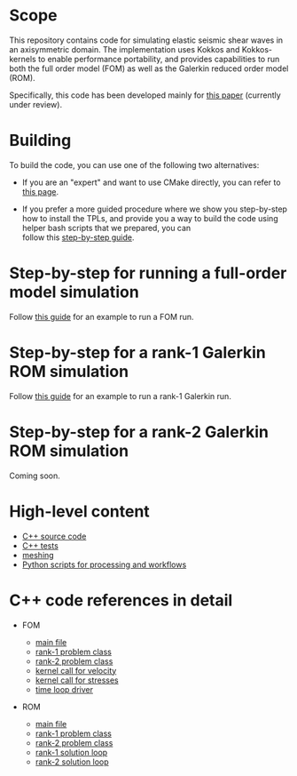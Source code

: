 
# Scope

This repository contains code for simulating elastic seismic shear waves in an axisymmetric domain.
The implementation uses Kokkos and Kokkos-kernels to enable performance portability,
and provides capabilities to run both the full order model (FOM)
as well as the Galerkin reduced order model (ROM).

Specifically, this code has been developed mainly for [this paper](https://arxiv.org/abs/2009.11742) (currently under review).

# Building
To build the code, you can use one of the following two alternatives: 

- If you are an "expert" and want to use CMake directly, 
you can refer to [this page](./docs/build_expert.md).

- If you prefer a more guided procedure where we show you step-by-step 
how to install the TPLs, and provide you a way to build the code 
using helper bash scripts that we prepared, you can  
follow this [step-by-step guide](./docs/build.md).

# Step-by-step for running a full-order model simulation
Follow [this guide](./docs/run_fom.md) for an example to run a FOM run.

# Step-by-step for a rank-1 Galerkin ROM simulation
Follow [this guide](./docs/run_rom.md) for an example to run a rank-1 Galerkin run.

# Step-by-step for a rank-2 Galerkin ROM simulation
Coming soon.

# High-level content
- [C++ source code](./cpp/src)
- [C++ tests](./cpp/tests)
- [meshing](./meshing)
- [Python scripts for processing and workflows](./python_scripts)

# C++ code references in detail
- FOM
  - [main file](./cpp/src/kokkos/main_fom.cc)
  - [rank-1 problem class](./cpp/src/kokkos/fom/fom_problem_rank_one_forcing.hpp)
  - [rank-2 problem class](./cpp/src/kokkos/fom/fom_problem_rank_two_forcing.hpp)
  - [kernel call for velocity](./cpp/src/kokkos/fom/fom_velocity_update.hpp)
  - [kernel call for stresses](./cpp/src/kokkos/fom/fom_stress_update.hpp)
  - [time loop driver](./cpp/src/kokkos/fom/run_fom.hpp)

- ROM 
  - [main file](./cpp/src/kokkos/main_rom.cc)
  - [rank-1 problem class](./cpp/src/kokkos/rom/rom_problem_rank_one_forcing.hpp)
  - [rank-2 problem class](./cpp/src/kokkos/rom/rom_problem_rank_two_forcing.hpp)
  - [rank-1 solution loop](./cpp/src/kokkos/rom/run_rom_rank_one_forcing.hpp)
  - [rank-2 solution loop](./cpp/src/kokkos/rom/run_rom_rank_two_forcing.hpp)
